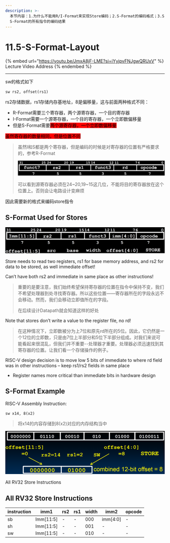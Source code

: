 ```yaml
---
description: >-
  本节内容：1.为什么不能用R/I-Format来实现Store编码；2.S-Format的编码格式；3.S-Format的例子；4.
  S-Format的所有指令的编码结果
---
```


# 11.5-S-Format-Layout

{% embed url="https://youtu.be/JmxA8jF-LME?si=iYyjpvFNJgwQRUxV" %}
Lecture Video Address
{% endembed %}

***

sw的格式如下

```assembly
sw rs2, offset(rs1)
```

rs2存储数据，rs1存储内存基地址，8是偏移量，这与前面两种格式不同：

* R-Format需要三个寄存器，两个源寄存器，一个目的寄存器
* I-Format需要一个源寄存器，一个目的寄存器，一个立即数偏移量
* 但是S-Format需要<mark style="background-color:red;">两个源寄存器，一个立即数偏移量</mark>

<mark style="background-color:red;">虽然寄存器的数量相同，但是位置不同</mark>

> 虽然I和S都是两个寄存器，但是编码的时候是对寄存器的位置有严格要求的，参考R-Format
>
> <img src=".image/image-20240607094235968.png" alt="image-20240607094235968" data-size="original">
>
> 可以看到源寄存器必须在24\~20,19\~15这几位，不能将目的寄存器放在这个位置上。否则会让电路设计变麻烦

因此需要新的格式来编码store指令

## S-Format Used for Stores

![S-Format Layout](.image/image-20240607095642119.png)

Store needs to read two registers, rs1 for base memory address, and rs2 for data to be stored, as well immediate offset!

Can’t have both rs2 and immediate in same place as other instructions!

> 重要的是要注意，我们始终希望保持寄存器的位置在指令中保持不变，我们不希望处理器到处寻找寄存器。所以这些位置——寄存器所在的字段永远不会移动。然而，我们会移动立即值所在的字段。
>
> 在后续设计Datapath就会知道这样的好处

Note that stores don’t write a value to the register file, no rd!

> 在这种情况下，立即数被分为上7位和原先rd所在的5位。因此，它仍然是一个12位的立即数，只是由7位上半部分和5位下半部分组成。对我们来说可能看起来很混乱，但我们并不重要--处理器才重要。处理器必须迅速找到其寄存器的位置。让我们看一个存储操作的例子。

RISC-V design decision is to move low 5 bits of immediate to where rd field was in other instructions – keep rs1/rs2 fields in same place

* Register names more critical than immediate bits in hardware design

## S-Format Example

RISC-V Assembly Instruction:

```assembly
sw x14, 8(x2)
```

> 将x14的内容存储到8(x2)对应的内存结构当中

![sw x14, 8(x2) machine code](.image/image-20240607095808960.png)

All RV32 Store Instructions

## All RV32 Store Instructions

| instruction | imm1       | rs2 | rs1 | width | imm2      | opcode |
| ----------- | ---------- | --- | --- | ----- | --------- | ------ |
| sb          | Imm\[11:5] | -   | -   | 000   | imm\[4:0] | -      |
| sh          | Imm\[11:5] | -   | -   | 001   | -         | -      |
| sw          | Imm\[11:5] | -   | -   | 010   | -         | -      |
